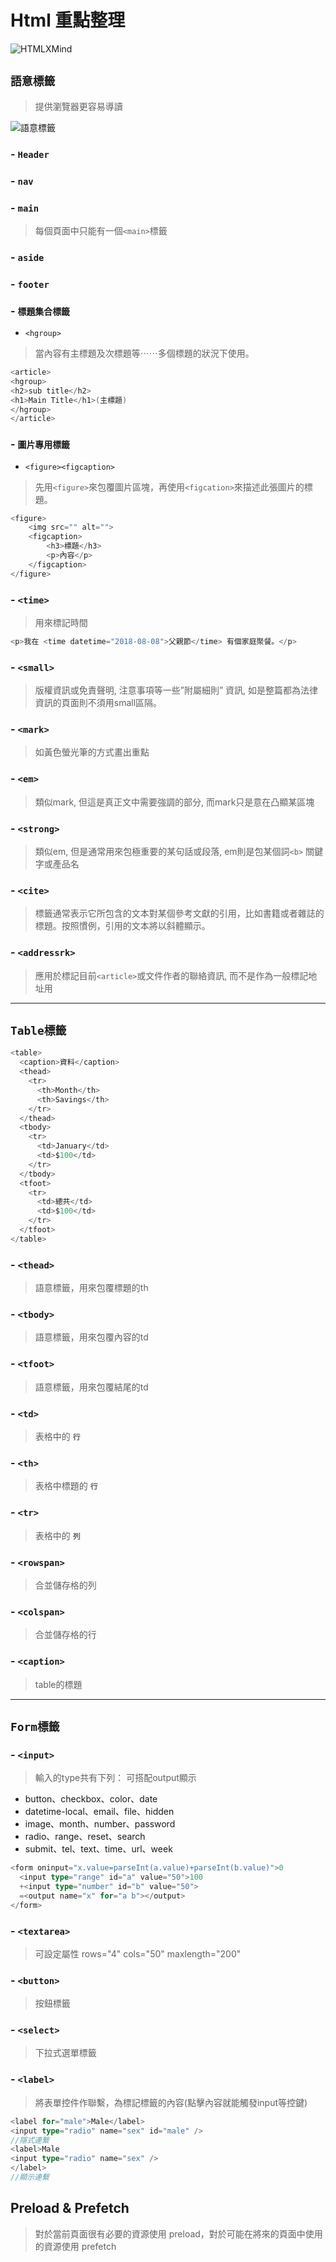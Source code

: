 # **Html 重點整理**
![HTMLXMind](/image/Html.png)
## **`語意標籤`**
> 提供瀏覽器更容易導讀

![語意標籤](/image/website_html5_area-1.png)
### - **`Header`**
### - **`nav`**
### - **`main`**
> 每個頁面中只能有一個`<main>`標籤
### - **`aside`**
### - **`footer`**
### - **`標題集合標籤`**
- `<hgroup>`
> 當內容有主標題及次標題等⋯⋯多個標題的狀況下使用。
```go
<article>
<hgroup>
<h2>sub title</h2>
<h1>Main Title</h1>(主標題)
</hgroup>
</article>
```
### - **`圖片專用標籤`**
- `<figure><figcaption>`
> 先用`<figure>`來包覆圖片區塊，再使用`<figcation>`來描述此張圖片的標題。
```go
<figure>
    <img src="" alt="">
    <figcaption>
        <h3>標題</h3>
        <p>內容</p>
    </figcaption>
</figure>
```
### - **`<time>`**
> 用來標記時間
```go
<p>我在 <time datetime="2018-08-08">父親節</time> 有個家庭聚餐。</p>
``` 
### - **`<small>`** 
> 版權資訊或免責聲明, 注意事項等一些”附屬細則” 資訊, 如是整篇都為法律資訊的頁面則不須用small區隔。
### - **`<mark>`** 
> 如黃色螢光筆的方式畫出重點
### - **`<em>`** 
> 類似mark, 但這是真正文中需要強調的部分, 而mark只是意在凸顯某區塊
### - **`<strong>`** 
> 類似em, 但是通常用來包極重要的某句話或段落, em則是包某個詞`<b>` 關鍵字或產品名
### - **`<cite>`** 
> 標籤通常表示它所包含的文本對某個參考文獻的引用，比如書籍或者雜誌的標題。按照慣例，引用的文本將以斜體顯示。
### - **`<addressrk>`** 
> 應用於標記目前`<article>`或文件作者的聯絡資訊, 而不是作為一般標記地址用
***
## **`Table標籤`**
```go
<table>
  <caption>資料</caption>
  <thead>
    <tr>
      <th>Month</th>
      <th>Savings</th>
    </tr>
  </thead>
  <tbody>
    <tr>
      <td>January</td>
      <td>$100</td>
    </tr>
  </tbody>
  <tfoot>
    <tr>
      <td>總共</td>
      <td>$100</td>
    </tr>
  </tfoot>
</table>
```
### - **`<thead>`**
> 語意標籤，用來包覆標題的th
### - **`<tbody>`**
> 語意標籤，用來包覆內容的td
### - **`<tfoot>`**
> 語意標籤，用來包覆結尾的td
### - **`<td>`**
> 表格中的 **`行`**
### - **`<th>`**
> 表格中標題的 **`行`**
### - **`<tr>`**
> 表格中的 **`列`**
### - **`<rowspan>`**
> 合並儲存格的列
### - **`<colspan>`**
> 合並儲存格的行
### - **`<caption>`**
> table的標題
***
## **`Form標籤`**
### - **`<input>`**
> 輸入的type共有下列： 可搭配output顯示
- button、checkbox、color、date
- datetime-local、email、file、hidden
- image、month、number、password
- radio、range、reset、search
- submit、tel、text、time、url、week
```go
<form oninput="x.value=parseInt(a.value)+parseInt(b.value)">0
  <input type="range" id="a" value="50">100
  +<input type="number" id="b" value="50">
  =<output name="x" for="a b"></output>
</form>
```
### - **`<textarea>`**
> 可設定屬性 rows="4" cols="50" maxlength="200"
### - **`<button>`**
> 按鈕標籤
### - **`<select>`**
> 下拉式選單標籤
### - **`<label>`**
> 將表單控件作聯繫，為標記標籤的內容(點擊內容就能觸發input等控鍵)
```go
<label for="male">Male</label>
<input type="radio" name="sex" id="male" />
//隱式連繫
<label>Male
<input type="radio" name="sex" />
</label>
//顯示連繫
```
## Preload & Prefetch
>對於當前頁面很有必要的資源使用 preload，對於可能在將來的頁面中使用的資源使用 prefetch